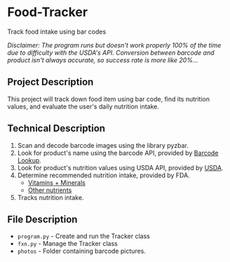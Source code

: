 # Food-Tracker
Track food intake using bar codes

_Disclaimer: The program runs but doesn't work properly 100% of the time due to difficulty with the USDA's API. Conversion between barcode and product isn't always accurate, so success rate is more like 20%..._

## Project Description
This project will track down food item using bar code, find its nutrition values, and evaluate the user's daily nutrition intake. 


## Technical Description

1. Scan and decode barcode images using the library pyzbar.
2. Look for product's name using the barcode API, provided by [Barcode Lookup](https://www.barcodelookup.com/).
3. Look for product's nutrition values using USDA API, provided by [USDA](https://ndb.nal.usda.gov/ndb/).
4. Determine recommended nutrition intake, provided by FDA.
    - [Vitamins + Minerals](https://www.accessdata.fda.gov/scripts/InteractiveNutritionFactsLabel/factsheets/Vitamin_and_Mineral_Chart.pdf) 
    - [Other nutrients](https://www.accessdata.fda.gov/scripts/InteractiveNutritionFactsLabel/pdv.html)
5. Tracks nutrition intake.

## File Description

* `program.py` - Create and run the Tracker class
* `fxn.py` - Manage the Tracker class
* `photos` - Folder containing barcode pictures.